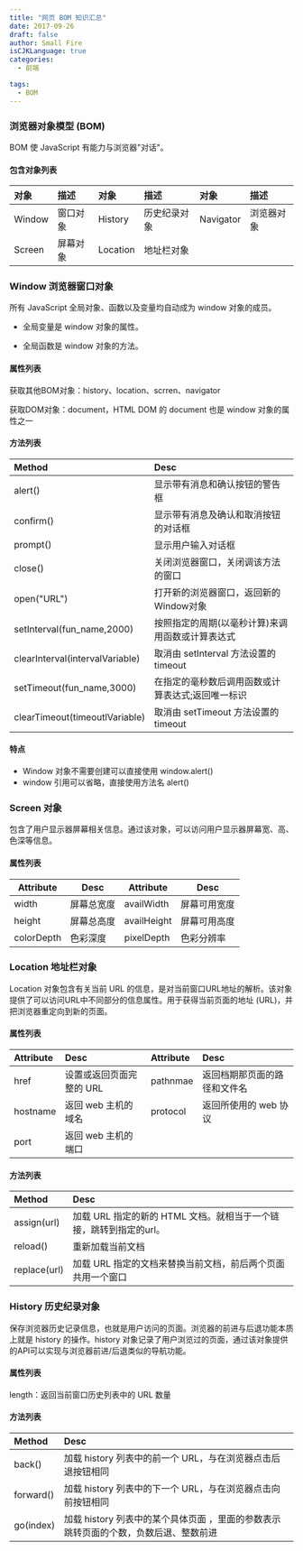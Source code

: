 ```yaml
---
title: "网页 BOM 知识汇总"
date: 2017-09-26
draft: false
author: Small Fire
isCJKLanguage: true
categories: 
  - 前端

tags: 
  - BOM
---
```


### 浏览器对象模型 (BOM)

BOM 使 JavaScript 有能力与浏览器"对话"。

#### 包含对象列表

| 对象   | 描述     | 对象     | 描述         | 对象      | 描述       |
| :----- | :------- | :------- | :----------- | :-------- | :--------- |
| Window | 窗口对象 | History  | 历史纪录对象 | Navigator | 浏览器对象 |
| Screen | 屏幕对象 | Location | 地址栏对象   |           |            |

### Window 浏览器窗口对象

所有 JavaScript 全局对象、函数以及变量均自动成为 window 对象的成员。

- 全局变量是 window 对象的属性。

- 全局函数是 window 对象的方法。

#### 属性列表

获取其他BOM对象：history、location、scrren、navigator

获取DOM对象：document，HTML DOM 的 document 也是 window 对象的属性之一

#### 方法列表

| Method                          | Desc                                              |
| :------------------------------ | :------------------------------------------------ |
| alert()                         | 显示带有消息和确认按钮的警告框                    |
| confirm()                       | 显示带有消息及确认和取消按钮的对话框              |
| prompt()                        | 显示用户输入对话框                                |
| close()                         | 关闭浏览器窗口，关闭调该方法的窗口                |
| open("URL")                     | 打开新的浏览器窗口，返回新的Window对象            |
| setInterval(fun_name,2000)      | 按照指定的周期(以毫秒计算)来调用函数或计算表达式  |
| clearInterval(intervalVariable) | 取消由 setInterval 方法设置的 timeout             |
| setTimeout(fun_name,3000)       | 在指定的毫秒数后调用函数或计算表达式;返回唯一标识 |
| clearTimeout(timeoutlVariable)  | 取消由 setTimeout 方法设置的 timeout              |

#### 特点

- Window 对象不需要创建可以直接使用 window.alert()
- window 引用可以省略，直接使用方法名 alert()

### Screen 对象

包含了用户显示器屏幕相关信息。通过该对象，可以访问用户显示器屏幕宽、高、色深等信息。

#### 属性列表

| Attribute  | Desc       | Attribute   | Desc         |
| ---------- | ---------- | ----------- | ------------ |
| width      | 屏幕总宽度 | availWidth  | 屏幕可用宽度 |
| height     | 屏幕总高度 | availHeight | 屏幕可用高度 |
| colorDepth | 色彩深度   | pixelDepth  | 色彩分辨率   |

### Location 地址栏对象

Location 对象包含有关当前 URL 的信息，是对当前窗口URL地址的解析。该对象提供了可以访问URL中不同部分的信息属性。用于获得当前页面的地址 (URL)，并把浏览器重定向到新的页面。

#### 属性列表

| Attribute | Desc                     | Attribute | Desc                         |
| :-------- | :----------------------- | :-------- | :--------------------------- |
| href      | 设置或返回页面完整的 URL | pathnmae  | 返回档期那页面的路径和文件名 |
| hostname  | 返回 web 主机的域名      | protocol  | 返回所使用的 web 协议        |
| port      | 返回 web 主机的端口      |           |                              |

#### 方法列表

| Method       | Desc                                                         |
| :----------- | :----------------------------------------------------------- |
| assign(url)  | 加载 URL 指定的新的 HTML 文档。就相当于一个链接，跳转到指定的url。 |
| reload()     | 重新加载当前文档                                             |
| replace(url) | 加载 URL 指定的文档来替换当前文档，前后两个页面共用一个窗口  |

### History 历史纪录对象

保存浏览器历史记录信息，也就是用户访问的页面。浏览器的前进与后退功能本质上就是 history 的操作。history 对象记录了用户浏览过的页面，通过该对象提供的API可以实现与浏览器前进/后退类似的导航功能。

#### 属性列表

length：返回当前窗口历史列表中的 URL 数量

#### 方法列表

| Method    | Desc                                                         |
| :-------- | :----------------------------------------------------------- |
| back()    | 加载 history 列表中的前一个 URL，与在浏览器点击后退按钮相同  |
| forward() | 加载 history 列表中的下一个 URL，与在浏览器点击向前按钮相同  |
| go(index) | 加载 history 列表中的某个具体页面 ，里面的参数表示跳转页面的个数，负数后退、整数前进 |

